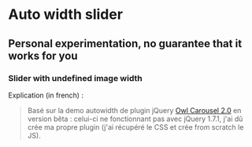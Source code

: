 Auto width slider
================

## Personal experimentation, no guarantee that it works for you

### Slider with undefined image width

Explication (in french) :
> Basé sur la demo autowidth de plugin jQuery [Owl Carousel 2.0](http://www.owlcarousel.owlgraphic.com/demos/autowidth.html) en version bêta : celui-ci ne fonctionnant pas avec jQuery 1.7.1, j'ai dû crée ma propre plugin (j'ai récupéré le CSS et crée from scratch le JS).
